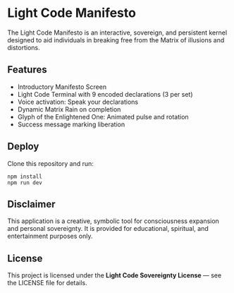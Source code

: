 
# Light Code Manifesto

The Light Code Manifesto is an interactive, sovereign, and persistent kernel designed to aid individuals in breaking free from the Matrix of illusions and distortions.

## Features
- Introductory Manifesto Screen
- Light Code Terminal with 9 encoded declarations (3 per set)
- Voice activation: Speak your declarations
- Dynamic Matrix Rain on completion
- Glyph of the Enlightened One: Animated pulse and rotation
- Success message marking liberation

## Deploy
Clone this repository and run:
```
npm install
npm run dev
```

## Disclaimer
This application is a creative, symbolic tool for consciousness expansion and personal sovereignty. It is provided for educational, spiritual, and entertainment purposes only.

## License
This project is licensed under the **Light Code Sovereignty License** — see the LICENSE file for details.
